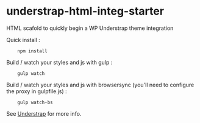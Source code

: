 # understrap-html-integ-starter

HTML scafold to quickly begin a WP Understrap theme integration

Quick install :

```
    npm install
```

Build / watch your styles and js with gulp :

```
    gulp watch
```

Build / watch your styles and js with browsersync (you'll need to configure the proxy in gulpfile.js) :

```
    gulp watch-bs
```

See [Understrap](https://github.com/holger1411/understrap) for more info.